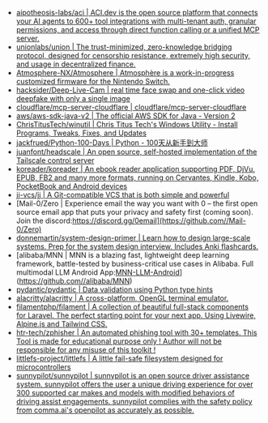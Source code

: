+ [aipotheosis-labs/aci | ACI.dev is the open source platform that connects your AI agents to 600+ tool integrations with multi-tenant auth, granular permissions, and access through direct function calling or a unified MCP server.](https://github.com//aipotheosis-labs/aci)
+ [unionlabs/union | The trust-minimized, zero-knowledge bridging protocol, designed for censorship resistance, extremely high security, and usage in decentralized finance.](https://github.com//unionlabs/union)
+ [Atmosphere-NX/Atmosphere | Atmosphère is a work-in-progress customized firmware for the Nintendo Switch.](https://github.com//Atmosphere-NX/Atmosphere)
+ [hacksider/Deep-Live-Cam | real time face swap and one-click video deepfake with only a single image](https://github.com//hacksider/Deep-Live-Cam)
+ [cloudflare/mcp-server-cloudflare | cloudflare/mcp-server-cloudflare](https://github.com//cloudflare/mcp-server-cloudflare)
+ [aws/aws-sdk-java-v2 | The official AWS SDK for Java - Version 2](https://github.com//aws/aws-sdk-java-v2)
+ [ChrisTitusTech/winutil | Chris Titus Tech's Windows Utility - Install Programs, Tweaks, Fixes, and Updates](https://github.com//ChrisTitusTech/winutil)
+ [jackfrued/Python-100-Days | Python - 100天从新手到大师](https://github.com//jackfrued/Python-100-Days)
+ [juanfont/headscale | An open source, self-hosted implementation of the Tailscale control server](https://github.com//juanfont/headscale)
+ [koreader/koreader | An ebook reader application supporting PDF, DjVu, EPUB, FB2 and many more formats, running on Cervantes, Kindle, Kobo, PocketBook and Android devices](https://github.com//koreader/koreader)
+ [jj-vcs/jj | A Git-compatible VCS that is both simple and powerful](https://github.com//jj-vcs/jj)
+ [Mail-0/Zero | Experience email the way you want with 0 – the first open source email app that puts your privacy and safety first (coming soon). Join the discord:https://discord.gg/0email](https://github.com//Mail-0/Zero)
+ [donnemartin/system-design-primer | Learn how to design large-scale systems. Prep for the system design interview. Includes Anki flashcards.](https://github.com//donnemartin/system-design-primer)
+ [alibaba/MNN | MNN is a blazing fast, lightweight deep learning framework, battle-tested by business-critical use cases in Alibaba. Full multimodal LLM Android App:[MNN-LLM-Android](./apps/Android/MnnLlmChat/README.md)](https://github.com//alibaba/MNN)
+ [pydantic/pydantic | Data validation using Python type hints](https://github.com//pydantic/pydantic)
+ [alacritty/alacritty | A cross-platform, OpenGL terminal emulator.](https://github.com//alacritty/alacritty)
+ [filamentphp/filament | A collection of beautiful full-stack components for Laravel. The perfect starting point for your next app. Using Livewire, Alpine.js and Tailwind CSS.](https://github.com//filamentphp/filament)
+ [htr-tech/zphisher | An automated phishing tool with 30+ templates. This Tool is made for educational purpose only ! Author will not be responsible for any misuse of this toolkit !](https://github.com//htr-tech/zphisher)
+ [littlefs-project/littlefs | A little fail-safe filesystem designed for microcontrollers](https://github.com//littlefs-project/littlefs)
+ [sunnypilot/sunnypilot | sunnypilot is an open source driver assistance system. sunnypilot offers the user a unique driving experience for over 300 supported car makes and models with modified behaviors of driving assist engagements. sunnypilot complies with the safety policy from comma.ai's openpilot as accurately as possible.](https://github.com//sunnypilot/sunnypilot)
